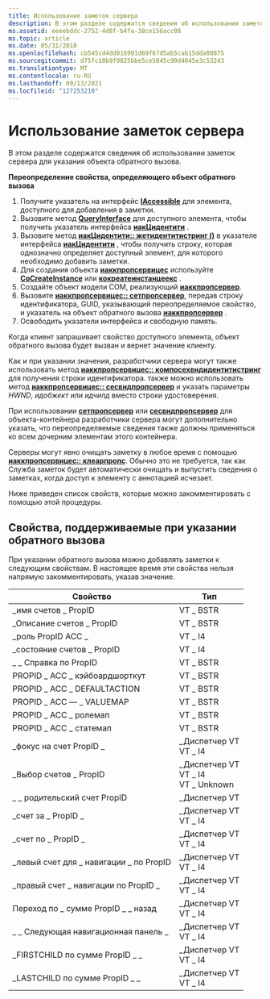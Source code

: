 ```yaml
---
title: Использование заметок сервера
description: В этом разделе содержатся сведения об использовании заметок сервера для указания объекта обратного вызова.
ms.assetid: eeeebddc-2752-4d8f-b4fa-38ce156acc08
ms.topic: article
ms.date: 05/31/2018
ms.openlocfilehash: cb545cd4dd016901d69f67d5ab5cab15dda08875
ms.sourcegitcommit: d75fc10b9f0825bbe5ce5045c90d4045e3c53243
ms.translationtype: MT
ms.contentlocale: ru-RU
ms.lasthandoff: 09/13/2021
ms.locfileid: "127253210"
---
```

# <a name="using-server-annotation"></a>Использование заметок сервера

В этом разделе содержатся сведения об использовании заметок сервера для указания объекта обратного вызова.

**Переопределение свойства, определяющего объект обратного вызова**

1.  Получите указатель на интерфейс [**IAccessible**](/windows/desktop/api/oleacc/nn-oleacc-iaccessible) для элемента, доступного для добавления в заметки.
2.  Вызовите метод [**QueryInterface**](/windows/desktop/api/unknwn/nf-unknwn-iunknown-queryinterface(q)) для доступного элемента, чтобы получить указатель интерфейса [**иакЦидентити**](/windows/desktop/api/oleacc/nn-oleacc-iaccidentity) .
3.  Вызовите метод [**иакЦидентити:: жетидентитистринг ()**](/windows/desktop/api/Oleacc/nf-oleacc-iaccidentity-getidentitystring) в указателе интерфейса [**иакЦидентити**](/windows/desktop/api/oleacc/nn-oleacc-iaccidentity) , чтобы получить строку, которая однозначно определяет доступный элемент, для которого необходимо добавить заметки.
4.  Для создания объекта [**иаккпропсервицес**](/windows/desktop/api/oleacc/nn-oleacc-iaccpropservices) используйте [**CoCreateInstance**](/windows/desktop/api/combaseapi/nf-combaseapi-cocreateinstance) или [**кокреатеинстанцеекс**](/windows/desktop/api/combaseapi/nf-combaseapi-cocreateinstanceex) .
5.  Создайте объект модели COM, реализующий [**иаккпропсервер**](/windows/desktop/api/oleacc/nn-oleacc-iaccpropserver).
6.  Вызовите [**иаккпропсервицес:: сетпропсервер**](/windows/desktop/api/Oleacc/nf-oleacc-iaccpropservices-setpropserver), передав строку идентификатора, GUID, указывающий переопределяемое свойство, и указатель на объект обратного вызова [**иаккпропсервер**](/windows/desktop/api/oleacc/nn-oleacc-iaccpropserver) .
7.  Освободить указатели интерфейса и свободную память.

Когда клиент запрашивает свойство доступного элемента, объект обратного вызова будет вызван и вернет значение клиенту.

Как и при указании значения, разработчики сервера могут также использовать метод [**иаккпропсервицес:: компосехвндидентитистринг**](/windows/desktop/api/Oleacc/nf-oleacc-iaccpropservices-composehwndidentitystring) для получения строки идентификатора. также можно использовать метод [**иаккпропсервицес:: сесвндпропсервер**](/windows/desktop/api/Oleacc/nf-oleacc-iaccpropservices-sethwndpropserver) и указать параметры *HWND*, *идобжект* или *идчилд* вместо строки удостоверения.

При использовании [**сетпропсервер**](/windows/desktop/api/Oleacc/nf-oleacc-iaccpropservices-setpropserver) или [**сесвндпропсервер**](/windows/desktop/api/Oleacc/nf-oleacc-iaccpropservices-sethwndpropserver) для объекта-контейнера разработчики сервера могут дополнительно указать, что переопределяемые сведения также должны применяться ко всем дочерним элементам этого контейнера.

Серверы могут явно очищать заметку в любое время с помощью [**иаккпропсервицес:: клеарпропс**](/windows/desktop/api/Oleacc/nf-oleacc-iaccpropservices-clearprops). Обычно это не требуется, так как Служба заметок будет автоматически очищать и выпустить сведения о заметках, когда доступ к элементу с аннотацией исчезает.

Ниже приведен список свойств, которые можно закомментировать с помощью этой процедуры.

## <a name="properties-supported-when-specifying-a-callback"></a>Свойства, поддерживаемые при указании обратного вызова

При указании обратного вызова можно добавлять заметки к следующим свойствам. В настоящее время эти свойства нельзя напрямую закомментировать, указав значение.



| Свойство                      | Тип                                                             |
|-------------------------------|------------------------------------------------------------------|
| \_имя счетов \_ PropID             | VT \_ BSTR                                                         |
| \_Описание счетов \_ PropID      | VT \_ BSTR                                                         |
| \_роль PropID ACC \_             | VT \_ I4                                                           |
| \_состояние счетов \_ PropID            | VT \_ I4                                                           |
| \_ \_ Справка по PropID             | VT \_ BSTR                                                         |
| PROPID \_ ACC \_ кэйбоардшорткут | VT \_ BSTR                                                         |
| PROPID \_ ACC \_ DEFAULTACTION    | VT \_ BSTR                                                         |
| PROPID \_ ACC — \_ VALUEMAP         | VT \_ BSTR                                                         |
| PROPID \_ ACC \_ ролемап          | VT \_ BSTR                                                         |
| PROPID \_ ACC \_ статемап         | VT \_ BSTR                                                         |
| \_фокус на счет PropID \_            | \_Диспетчер VT<br/> VT \_ I4<br/>                        |
| \_Выбор счетов \_ PropID        | \_Диспетчер VT<br/> VT \_ I4<br/> VT \_ Unknown<br/> |
| \_ \_ родительский счет PropID           | \_Диспетчер VT                                                     |
| \_счет за \_ PropID \_          | \_Диспетчер VT<br/> VT \_ I4<br/>                        |
| \_счет по \_ PropID \_        | \_Диспетчер VT<br/> VT \_ I4<br/>                        |
| \_левый счет для \_ навигации \_ по PropID        | \_Диспетчер VT<br/> VT \_ I4<br/>                        |
| \_правый счет \_ навигации по PropID \_       | \_Диспетчер VT<br/> VT \_ I4<br/>                        |
| Переход по \_ сумме PropID \_ \_ назад        | \_Диспетчер VT<br/> VT \_ I4<br/>                        |
| \_ \_ Следующая навигационная панель \_        | \_Диспетчер VT<br/> VT \_ I4<br/>                        |
| \_FIRSTCHILD по сумме PropID \_ \_  | \_Диспетчер VT<br/> VT \_ I4<br/>                        |
| \_LASTCHILD по сумме PropID \_ \_   | \_Диспетчер VT<br/> VT \_ I4<br/>                        |



 

 

